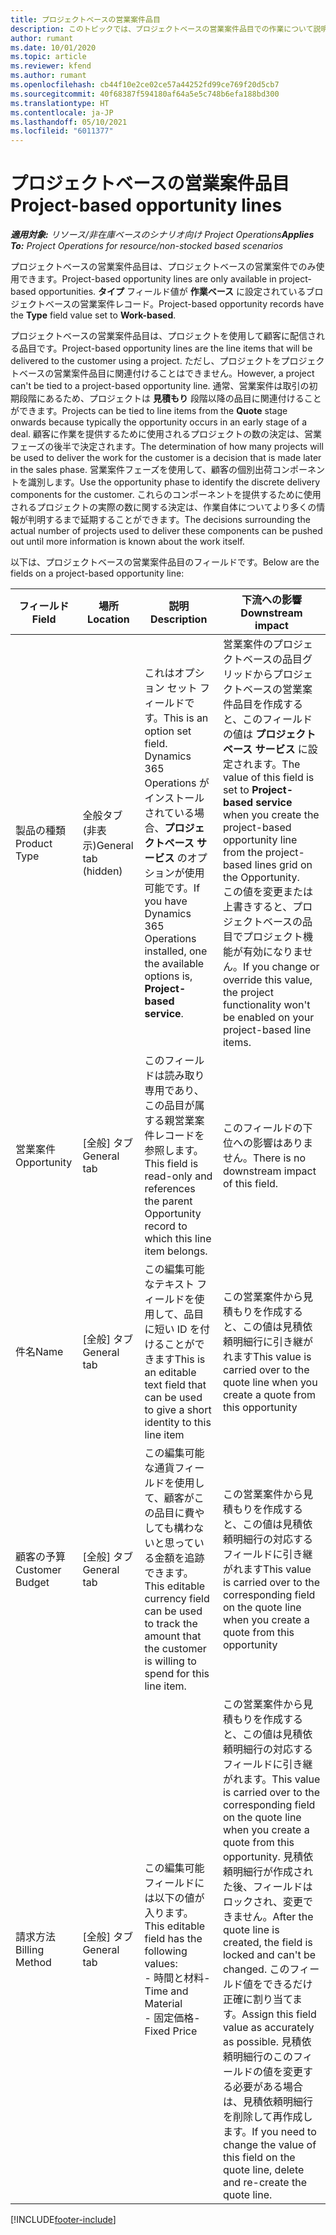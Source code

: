 ```yaml
---
title: プロジェクトベースの営業案件品目
description: このトピックでは、プロジェクトベースの営業案件品目での作業について説明します。
author: rumant
ms.date: 10/01/2020
ms.topic: article
ms.reviewer: kfend
ms.author: rumant
ms.openlocfilehash: cb44f10e2ce02ce57a44252fd99ce769f20d5cb7
ms.sourcegitcommit: 40f68387f594180af64a5e5c748b6efa188bd300
ms.translationtype: HT
ms.contentlocale: ja-JP
ms.lasthandoff: 05/10/2021
ms.locfileid: "6011377"
---
```

# <a name="project-based-opportunity-lines"></a><span data-ttu-id="1a2f1-103">プロジェクトベースの営業案件品目</span><span class="sxs-lookup"><span data-stu-id="1a2f1-103">Project-based opportunity lines</span></span>

<span data-ttu-id="1a2f1-104">_**適用対象:** リソース/非在庫ベースのシナリオ向け Project Operations_</span><span class="sxs-lookup"><span data-stu-id="1a2f1-104">_**Applies To:** Project Operations for resource/non-stocked based scenarios_</span></span>


<span data-ttu-id="1a2f1-105">プロジェクトベースの営業案件品目は、プロジェクトベースの営業案件でのみ使用できます。</span><span class="sxs-lookup"><span data-stu-id="1a2f1-105">Project-based opportunity lines are only available in project-based opportunities.</span></span> <span data-ttu-id="1a2f1-106">**タイプ** フィールド値が **作業ベース** に設定されているブロジェクトベースの営業案件レコード。</span><span class="sxs-lookup"><span data-stu-id="1a2f1-106">Project-based opportunity records have the **Type** field value set to **Work-based**.</span></span>

<span data-ttu-id="1a2f1-107">プロジェクトベースの営業案件品目は、プロジェクトを使用して顧客に配信される品目です。</span><span class="sxs-lookup"><span data-stu-id="1a2f1-107">Project-based opportunity lines are the line items that will be delivered to the customer using a project.</span></span> <span data-ttu-id="1a2f1-108">ただし、プロジェクトをプロジェクトベースの営業案件品目に関連付けることはできません。</span><span class="sxs-lookup"><span data-stu-id="1a2f1-108">However, a project can't be tied to a project-based opportunity line.</span></span> <span data-ttu-id="1a2f1-109">通常、営業案件は取引の初期段階にあるため、プロジェクトは **見積もり** 段階以降の品目に関連付けることができます。</span><span class="sxs-lookup"><span data-stu-id="1a2f1-109">Projects can be tied to line items from the **Quote** stage onwards because typically the opportunity occurs in an early stage of a deal.</span></span> <span data-ttu-id="1a2f1-110">顧客に作業を提供するために使用されるプロジェクトの数の決定は、営業フェーズの後半で決定されます。</span><span class="sxs-lookup"><span data-stu-id="1a2f1-110">The determination of how many projects will be used to deliver the work for the customer is a decision that is made later in the sales phase.</span></span> <span data-ttu-id="1a2f1-111">営業案件フェーズを使用して、顧客の個別出荷コンポーネントを識別します。</span><span class="sxs-lookup"><span data-stu-id="1a2f1-111">Use the opportunity phase to identify the discrete delivery components for the customer.</span></span> <span data-ttu-id="1a2f1-112">これらのコンポーネントを提供するために使用されるプロジェクトの実際の数に関する決定は、作業自体についてより多くの情報が判明するまで延期することができます。</span><span class="sxs-lookup"><span data-stu-id="1a2f1-112">The decisions surrounding the actual number of projects used to deliver these components can be pushed out until more information is known about the work itself.</span></span>

<span data-ttu-id="1a2f1-113">以下は、プロジェクトベースの営業案件品目のフィールドです。</span><span class="sxs-lookup"><span data-stu-id="1a2f1-113">Below are the fields on a project-based opportunity line:</span></span>

| <span data-ttu-id="1a2f1-114">**フィールド**</span><span class="sxs-lookup"><span data-stu-id="1a2f1-114">**Field**</span></span> | <span data-ttu-id="1a2f1-115">**場所**</span><span class="sxs-lookup"><span data-stu-id="1a2f1-115">**Location**</span></span> | <span data-ttu-id="1a2f1-116">**説明**</span><span class="sxs-lookup"><span data-stu-id="1a2f1-116">**Description**</span></span> | <span data-ttu-id="1a2f1-117">**下流への影響**</span><span class="sxs-lookup"><span data-stu-id="1a2f1-117">**Downstream impact**</span></span> |
| --- | --- | --- | --- |
| <span data-ttu-id="1a2f1-118">製品の種類</span><span class="sxs-lookup"><span data-stu-id="1a2f1-118">Product Type</span></span> | <span data-ttu-id="1a2f1-119">全般タブ (非表示)</span><span class="sxs-lookup"><span data-stu-id="1a2f1-119">General tab (hidden)</span></span> | <span data-ttu-id="1a2f1-120">これはオプション セット フィールドです。</span><span class="sxs-lookup"><span data-stu-id="1a2f1-120">This is an option set field.</span></span> <span data-ttu-id="1a2f1-121">Dynamics 365 Operations がインストールされている場合、**プロジェクトベース サービス** のオプションが使用可能です。</span><span class="sxs-lookup"><span data-stu-id="1a2f1-121">If you have Dynamics 365 Operations installed, one the available options is, **Project-based service**.</span></span>  | <span data-ttu-id="1a2f1-122">営業案件のプロジェクトベースの品目グリッドからプロジェクトベースの営業案件品目を作成すると、このフィールドの値は **プロジェクトベース サービス** に設定されます。</span><span class="sxs-lookup"><span data-stu-id="1a2f1-122">The value of this field is set to **Project-based service** when you create the project-based opportunity line from the project-based lines grid on the Opportunity.</span></span> <br> <span data-ttu-id="1a2f1-123">この値を変更または上書きすると、プロジェクトベースの品目でプロジェクト機能が有効になりません。</span><span class="sxs-lookup"><span data-stu-id="1a2f1-123">If you change or override this value, the project functionality won't be enabled on your project-based line items.</span></span> |
| <span data-ttu-id="1a2f1-124">営業案件​​</span><span class="sxs-lookup"><span data-stu-id="1a2f1-124">Opportunity</span></span> | <span data-ttu-id="1a2f1-125">[全般] タブ</span><span class="sxs-lookup"><span data-stu-id="1a2f1-125">General tab</span></span> | <span data-ttu-id="1a2f1-126">このフィールドは読み取り専用であり、この品目が属する親営業案件レコードを参照します。</span><span class="sxs-lookup"><span data-stu-id="1a2f1-126">This field is read-only and references the parent Opportunity record to which this line item belongs.</span></span> | <span data-ttu-id="1a2f1-127">このフィールドの下位への影響はありません。</span><span class="sxs-lookup"><span data-stu-id="1a2f1-127">There is no downstream impact of this field.</span></span> |
| <span data-ttu-id="1a2f1-128">件名</span><span class="sxs-lookup"><span data-stu-id="1a2f1-128">Name</span></span> | <span data-ttu-id="1a2f1-129">[全般] タブ</span><span class="sxs-lookup"><span data-stu-id="1a2f1-129">General tab</span></span> | <span data-ttu-id="1a2f1-130">この編集可能なテキスト フィールドを使用して、品目に短い ID を付けることができます</span><span class="sxs-lookup"><span data-stu-id="1a2f1-130">This is an editable text field that can be used to give a short identity to this line item</span></span> | <span data-ttu-id="1a2f1-131">この営業案件から見積もりを作成すると、この値は見積依頼明細行に引き継がれます</span><span class="sxs-lookup"><span data-stu-id="1a2f1-131">This value is carried over to the quote line when you create a quote from this opportunity</span></span> |
| <span data-ttu-id="1a2f1-132">顧客の予算</span><span class="sxs-lookup"><span data-stu-id="1a2f1-132">Customer Budget</span></span> | <span data-ttu-id="1a2f1-133">[全般] タブ</span><span class="sxs-lookup"><span data-stu-id="1a2f1-133">General tab</span></span> | <span data-ttu-id="1a2f1-134">この編集可能な通貨フィールドを使用して、顧客がこの品目に費やしても構わないと思っている金額を追跡できます。</span><span class="sxs-lookup"><span data-stu-id="1a2f1-134">This editable currency field can be used to track the amount that the customer is willing to spend for this line item.</span></span> | <span data-ttu-id="1a2f1-135">この営業案件から見積もりを作成すると、この値は見積依頼明細行の対応するフィールドに引き継がれます</span><span class="sxs-lookup"><span data-stu-id="1a2f1-135">This value is carried over to the corresponding field on the quote line when you create a quote from this opportunity</span></span> |
| <span data-ttu-id="1a2f1-136">請求方法</span><span class="sxs-lookup"><span data-stu-id="1a2f1-136">Billing Method</span></span> | <span data-ttu-id="1a2f1-137">[全般] タブ</span><span class="sxs-lookup"><span data-stu-id="1a2f1-137">General tab</span></span> | <span data-ttu-id="1a2f1-138">この編集可能フィールドには以下の値が入ります。</span><span class="sxs-lookup"><span data-stu-id="1a2f1-138">This editable field has the following values:</span></span></br><span data-ttu-id="1a2f1-139">- 時間と材料</span><span class="sxs-lookup"><span data-stu-id="1a2f1-139">- Time and Material</span></span></br><span data-ttu-id="1a2f1-140">- 固定価格</span><span class="sxs-lookup"><span data-stu-id="1a2f1-140">- Fixed Price</span></span> | <span data-ttu-id="1a2f1-141">この営業案件から見積もりを作成すると、この値は見積依頼明細行の対応するフィールドに引き継がれます。</span><span class="sxs-lookup"><span data-stu-id="1a2f1-141">This value is carried over to the corresponding field on the quote line when you create a quote from this opportunity.</span></span> <span data-ttu-id="1a2f1-142">見積依頼明細行が作成された後、フィールドはロックされ、変更できません。</span><span class="sxs-lookup"><span data-stu-id="1a2f1-142">After the quote line is created, the field is locked and can't be changed.</span></span> <span data-ttu-id="1a2f1-143">このフィールド値をできるだけ正確に割り当てます。</span><span class="sxs-lookup"><span data-stu-id="1a2f1-143">Assign this field value as accurately as possible.</span></span> <span data-ttu-id="1a2f1-144">見積依頼明細行のこのフィールドの値を変更する必要がある場合は、見積依頼明細行を削除して再作成します。</span><span class="sxs-lookup"><span data-stu-id="1a2f1-144">If you need to change the value of this field on the quote line, delete and re-create the quote line.</span></span> |


[!INCLUDE[footer-include](../includes/footer-banner.md)]